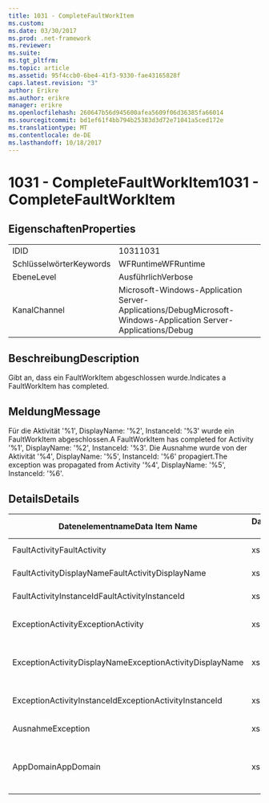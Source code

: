 ```yaml
---
title: 1031 - CompleteFaultWorkItem
ms.custom: 
ms.date: 03/30/2017
ms.prod: .net-framework
ms.reviewer: 
ms.suite: 
ms.tgt_pltfrm: 
ms.topic: article
ms.assetid: 95f4ccb0-6be4-41f3-9330-fae43165828f
caps.latest.revision: "3"
author: Erikre
ms.author: erikre
manager: erikre
ms.openlocfilehash: 260647b56d945600afea5609f06d36385fa66014
ms.sourcegitcommit: bd1ef61f4bb794b25383d3d72e71041a5ced172e
ms.translationtype: MT
ms.contentlocale: de-DE
ms.lasthandoff: 10/18/2017
---
```

# <a name="1031---completefaultworkitem"></a><span data-ttu-id="d543a-102">1031 - CompleteFaultWorkItem</span><span class="sxs-lookup"><span data-stu-id="d543a-102">1031 - CompleteFaultWorkItem</span></span>
## <a name="properties"></a><span data-ttu-id="d543a-103">Eigenschaften</span><span class="sxs-lookup"><span data-stu-id="d543a-103">Properties</span></span>  
  
|||  
|-|-|  
|<span data-ttu-id="d543a-104">ID</span><span class="sxs-lookup"><span data-stu-id="d543a-104">ID</span></span>|<span data-ttu-id="d543a-105">1031</span><span class="sxs-lookup"><span data-stu-id="d543a-105">1031</span></span>|  
|<span data-ttu-id="d543a-106">Schlüsselwörter</span><span class="sxs-lookup"><span data-stu-id="d543a-106">Keywords</span></span>|<span data-ttu-id="d543a-107">WFRuntime</span><span class="sxs-lookup"><span data-stu-id="d543a-107">WFRuntime</span></span>|  
|<span data-ttu-id="d543a-108">Ebene</span><span class="sxs-lookup"><span data-stu-id="d543a-108">Level</span></span>|<span data-ttu-id="d543a-109">Ausführlich</span><span class="sxs-lookup"><span data-stu-id="d543a-109">Verbose</span></span>|  
|<span data-ttu-id="d543a-110">Kanal</span><span class="sxs-lookup"><span data-stu-id="d543a-110">Channel</span></span>|<span data-ttu-id="d543a-111">Microsoft-Windows-Application Server-Applications/Debug</span><span class="sxs-lookup"><span data-stu-id="d543a-111">Microsoft-Windows-Application Server-Applications/Debug</span></span>|  
  
## <a name="description"></a><span data-ttu-id="d543a-112">Beschreibung</span><span class="sxs-lookup"><span data-stu-id="d543a-112">Description</span></span>  
 <span data-ttu-id="d543a-113">Gibt an, dass ein FaultWorkItem abgeschlossen wurde.</span><span class="sxs-lookup"><span data-stu-id="d543a-113">Indicates a FaultWorkItem has completed.</span></span>  
  
## <a name="message"></a><span data-ttu-id="d543a-114">Meldung</span><span class="sxs-lookup"><span data-stu-id="d543a-114">Message</span></span>  
 <span data-ttu-id="d543a-115">Für die Aktivität '%1', DisplayName: '%2', InstanceId: '%3' wurde ein FaultWorkItem abgeschlossen.</span><span class="sxs-lookup"><span data-stu-id="d543a-115">A FaultWorkItem has completed for Activity '%1', DisplayName: '%2', InstanceId: '%3'.</span></span> <span data-ttu-id="d543a-116">Die Ausnahme wurde von der Aktivität '%4', DisplayName: '%5', InstanceId: '%6' propagiert.</span><span class="sxs-lookup"><span data-stu-id="d543a-116">The exception was propagated from Activity '%4', DisplayName: '%5', InstanceId: '%6'.</span></span>  
  
## <a name="details"></a><span data-ttu-id="d543a-117">Details</span><span class="sxs-lookup"><span data-stu-id="d543a-117">Details</span></span>  
  
|<span data-ttu-id="d543a-118">Datenelementname</span><span class="sxs-lookup"><span data-stu-id="d543a-118">Data Item Name</span></span>|<span data-ttu-id="d543a-119">Datenelementtyp</span><span class="sxs-lookup"><span data-stu-id="d543a-119">Data Item Type</span></span>|<span data-ttu-id="d543a-120">Beschreibung</span><span class="sxs-lookup"><span data-stu-id="d543a-120">Description</span></span>|  
|--------------------|--------------------|-----------------|  
|<span data-ttu-id="d543a-121">FaultActivity</span><span class="sxs-lookup"><span data-stu-id="d543a-121">FaultActivity</span></span>|<span data-ttu-id="d543a-122">xs:string</span><span class="sxs-lookup"><span data-stu-id="d543a-122">xs:string</span></span>|<span data-ttu-id="d543a-123">Der Typname der fault-Aktivität.</span><span class="sxs-lookup"><span data-stu-id="d543a-123">The type name of the fault activity.</span></span>|  
|<span data-ttu-id="d543a-124">FaultActivityDisplayName</span><span class="sxs-lookup"><span data-stu-id="d543a-124">FaultActivityDisplayName</span></span>|<span data-ttu-id="d543a-125">xs:string</span><span class="sxs-lookup"><span data-stu-id="d543a-125">xs:string</span></span>|<span data-ttu-id="d543a-126">Der Anzeigename der fault-Aktivität.</span><span class="sxs-lookup"><span data-stu-id="d543a-126">The display name of the fault activity.</span></span>|  
|<span data-ttu-id="d543a-127">FaultActivityInstanceId</span><span class="sxs-lookup"><span data-stu-id="d543a-127">FaultActivityInstanceId</span></span>|<span data-ttu-id="d543a-128">xs:string</span><span class="sxs-lookup"><span data-stu-id="d543a-128">xs:string</span></span>|<span data-ttu-id="d543a-129">Die Instanz-ID der fault-Aktivität.</span><span class="sxs-lookup"><span data-stu-id="d543a-129">The instance id of the fault activity.</span></span>|  
|<span data-ttu-id="d543a-130">ExceptionActivity</span><span class="sxs-lookup"><span data-stu-id="d543a-130">ExceptionActivity</span></span>|<span data-ttu-id="d543a-131">xs:string</span><span class="sxs-lookup"><span data-stu-id="d543a-131">xs:string</span></span>|<span data-ttu-id="d543a-132">Der Typname der Aktivität, die die Ausnahme ausgelöst hat.</span><span class="sxs-lookup"><span data-stu-id="d543a-132">The type name of the activity that threw the exception.</span></span>|  
|<span data-ttu-id="d543a-133">ExceptionActivityDisplayName</span><span class="sxs-lookup"><span data-stu-id="d543a-133">ExceptionActivityDisplayName</span></span>|<span data-ttu-id="d543a-134">xs:string</span><span class="sxs-lookup"><span data-stu-id="d543a-134">xs:string</span></span>|<span data-ttu-id="d543a-135">Der Anzeigename der Aktivität, die die Ausnahme ausgelöst hat.</span><span class="sxs-lookup"><span data-stu-id="d543a-135">The display name of the activity that threw the exception.</span></span>|  
|<span data-ttu-id="d543a-136">ExceptionActivityInstanceId</span><span class="sxs-lookup"><span data-stu-id="d543a-136">ExceptionActivityInstanceId</span></span>|<span data-ttu-id="d543a-137">xs:string</span><span class="sxs-lookup"><span data-stu-id="d543a-137">xs:string</span></span>|<span data-ttu-id="d543a-138">Die Instanz-ID der Aktivität, die die Ausnahme ausgelöst hat.</span><span class="sxs-lookup"><span data-stu-id="d543a-138">The instance id of the activity that threw the exception.</span></span>|  
|<span data-ttu-id="d543a-139">Ausnahme</span><span class="sxs-lookup"><span data-stu-id="d543a-139">Exception</span></span>|<span data-ttu-id="d543a-140">xs:string</span><span class="sxs-lookup"><span data-stu-id="d543a-140">xs:string</span></span>|<span data-ttu-id="d543a-141">Die Ausnahmedetails der Ausnahme.</span><span class="sxs-lookup"><span data-stu-id="d543a-141">The exception details for the exception</span></span>|  
|<span data-ttu-id="d543a-142">AppDomain</span><span class="sxs-lookup"><span data-stu-id="d543a-142">AppDomain</span></span>|<span data-ttu-id="d543a-143">xs:string</span><span class="sxs-lookup"><span data-stu-id="d543a-143">xs:string</span></span>|<span data-ttu-id="d543a-144">Die von AppDomain.CurrentDomain.FriendlyName zurückgegebene Zeichenfolge.</span><span class="sxs-lookup"><span data-stu-id="d543a-144">The string returned by AppDomain.CurrentDomain.FriendlyName.</span></span>|
